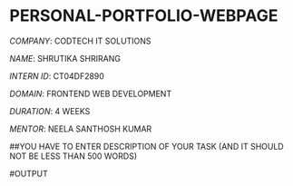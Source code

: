 # PERSONAL-PORTFOLIO-WEBPAGE

*COMPANY*: CODTECH IT SOLUTIONS

*NAME*: SHRUTIKA SHRIRANG

*INTERN ID*: CT04DF2890

*DOMAIN*: FRONTEND WEB DEVELOPMENT 

*DURATION*: 4 WEEKS

*MENTOR*: NEELA SANTHOSH KUMAR

##YOU HAVE TO ENTER DESCRIPTION OF YOUR TASK (AND IT SHOULD NOT BE LESS THAN 500 WORDS)

#OUTPUT

